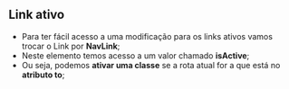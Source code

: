 ## Link ativo

- Para ter fácil acesso a uma modificação para os links ativos vamos trocar o Link por **NavLink**;
- Neste elemento temos acesso a um valor chamado **isActive**;
- Ou seja, podemos **ativar uma classe** se a rota atual for a que está no **atributo to**;